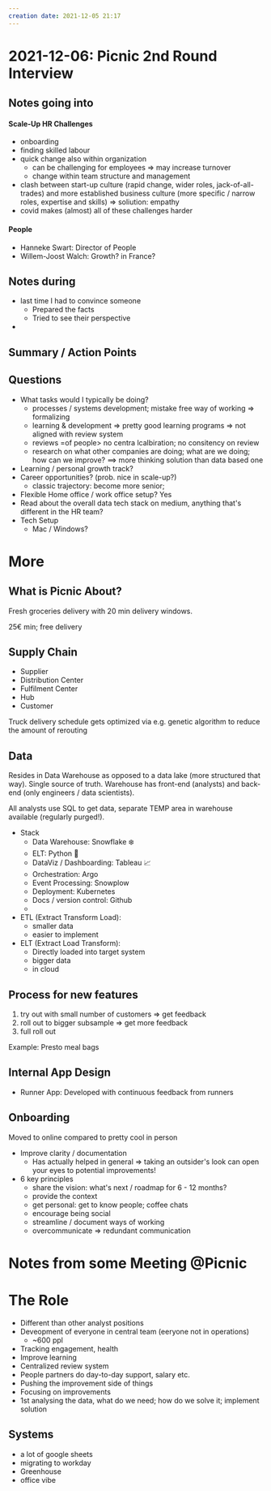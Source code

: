 ```yaml
---
creation date: 2021-12-05 21:17
---
```

# 2021-12-06: Picnic 2nd Round Interview


## Notes going into

#### Scale-Up HR Challenges
- onboarding
- finding skilled labour
- quick change also within organization
	- can be challenging for employees => may increase turnover
	- change within team structure and management
- clash between start-up culture (rapid change, wider roles, jack-of-all-trades) and more established business culture (more specific / narrow roles, expertise and skills) => soliution: empathy
- covid makes (almost) all of these challenges harder

#### People
- Hanneke Swart: Director of People
- Willem-Joost Walch: Growth? in France?

## Notes during
- last time I had to convince someone
	- Prepared the facts
	- Tried to see their perspective
- 

## Summary / Action Points

## Questions
- What tasks would I typically be doing?
	- processes / systems development; mistake free way of working => formalizing
	- learning & development => pretty good learning programs => not aligned with review system
	- reviews =of people>  no centra lcalbiration; no consitency on review
	- research on what other companies are doing; what are we doing; how can we improve? ==> more thinking solution than data based one
- Learning / personal growth track?
- Career opportunities? (prob. nice in scale-up?)
	- classic trajectory: become more senior; 
- Flexible Home office / work office setup? Yes
- Read about the overall data tech stack on medium, anything that's different in the HR team?
- Tech Setup
	- Mac / Windows?

# More
## What is Picnic About?
Fresh groceries delivery with 20 min delivery windows.

25€ min; free delivery

## Supply Chain
- Supplier
- Distribution Center
- Fulfilment Center
- Hub
- Customer

Truck delivery schedule gets optimized via e.g. genetic algorithm to reduce the amount of rerouting

## Data
Resides in Data Warehouse as opposed to a data lake (more structured that way). Single source of truth. Warehouse has front-end (analysts) and back-end (only engineers / data scientists).

All analysts use SQL to get data, separate TEMP area in warehouse available (regularly purged!).

- Stack
	- Data Warehouse: Snowflake ❄️
	- ELT: Python 🐍
	- DataViz / Dashboarding: Tableau 📈
	- Orchestration: Argo
	- Event Processing: Snowplow
	- Deployment: Kubernetes
	- Docs / version control: Github
	- 
- ETL (Extract Transform Load):
	- smaller data
	- easier to implement
- ELT (Extract Load Transform):
	- Directly loaded into target system
	- bigger data
	- in cloud

## Process for new features
1. try out with small number of customers => get feedback
2. roll out to bigger subsample => get more feedback
3. full roll out

Example: Presto meal bags

## Internal App Design
- Runner App: Developed with continuous feedback from runners


## Onboarding
Moved to online compared to pretty cool in person

- Improve clarity / documentation
	- Has actually helped in general => taking an outsider's look can open your eyes to potential improvements!
- 6 key principles
	- share the vision: what's next / roadmap for 6 - 12 months?
	- provide the context
	- get personal: get to know people; coffee chats
	- encourage being social
	- streamline / document ways of working
	- overcommunicate => redundant communication


# Notes from some Meeting @Picnic
# The Role

- Different than other analyst positions
- Deveopment of everyone in central team (eeryone not in operations)
  - ~600 ppl
- Tracking engagement, health
- Improve learning
- Centralized review system
- People partners do day-to-day support, salary etc.
- Pushing the improvement side of things
- Focusing on improvements
- 1st analysing the data, what do we need; how do we solve it; implement solution

## Systems

- a lot of google sheets
- migrating to workday
- Greenhouse
- office vibe





